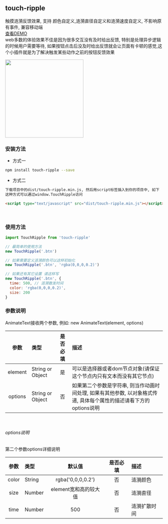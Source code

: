## touch-ripple

触摸涟漪反馈效果, 支持 颜色自定义,涟漪直径自定义和涟漪速度自定义, 不影响原有事件, 兼容移动端<br>
[查看DEMO](http://qgh810.github.io/src/touch-ripple/index.html)<br>
web多数的体验效果不佳是因为很多交互没有及时给出反馈, 特别是处理异步逻辑的时候用户需要等待, 如果按钮点击后没及时给出反馈就会让页面有卡顿的感觉,这个小插件就是为了解决触发某些动作之前的按钮反馈效果<br>

<img src="https://github.com/qgh810/qgh810.github.io/blob/master/src/touch-ripple/assets/images/demo.gif?raw=true" width="250" />

### 安装方法
-  方式一
```bash
npm install touch-ripple --save
```

- 方式二

```bash
下载项目中的dist/touch-ripple.min.js, 然后用script标签插入到你的项目中, 如下
这种方式可以通过window.TouchRipple访问
```

```html
<script type="text/javascript" src="dist/touch-ripple.min.js"></script>
```

<br>

### 使用方法

```js
import TouchRipple from 'touch-ripple'

// 最简单的使用方法
new TouchRipple('.btn')

// 如果需要定义涟漪颜色可以这样初始化
new TouchRipple('.btn', 'rgba(0,0,0,0.2)')

// 如果还有其它设置 请这样写
new TouchRipple('.btn', {
  time: 500, // 涟漪散发时间
  color: 'rgba(0,0,0,0.2)',
  size: 200
}
```

### 参数说明
AnimateText接收两个参数, 例如: new AnimateText(element, options)

| 参数 | 类型 | 是否必填 | 描述 |
| :---: |  :--- |  :---: |  :--- |
| element | String or Object | 是 | 可以是选择器或者dom节点对象(请保证这个节点内只有文本而没有其它节点) |
| options | String or Object | 否 | 如果第二个参数是字符串, 则当作动画时间处理, 如果有其他参数, 以对象格式传递, 具体每个属性的描述请看下方的 options说明 |

<br>

###### options说明

第二个参数options详细说明

| 参数 | 类型 | 默认值 | 是否必填 | 描述 |
| :---: |  :--- |  :---: |  :---: |  :--- |
| color | String | rgba('0,0,0,0.2') | 否 | 涟漪颜色 |
| size | Number | element宽和高的较大值 | 否 | 涟漪直径 |
| time | Number | 500 | 否 | 涟漪扩散时间 |

